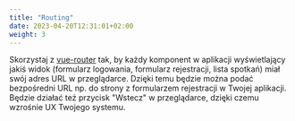 ```yaml
---
title: "Routing"
date: 2023-04-20T12:31:01+02:00
weight: 3
---
```


Skorzystaj z [vue-router](https://router.vuejs.org/guide/) tak, by każdy
komponent w aplikacji wyświetlający jakiś widok (formularz logowania, formularz
rejestracji, lista spotkań) miał swój adres URL w przeglądarce. Dzięki temu będzie
można podać bezpośredni URL np. do strony z formularzem rejestracji w Twojej aplikacji.
Będzie działać też przycisk "Wstecz" w przeglądarce, dzięki czemu wzrośnie UX Twojego
systemu.
